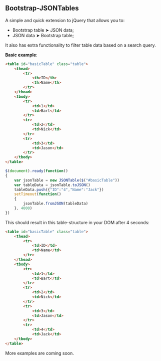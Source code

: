 **Bootstrap-JSONTables**
--------------
A simple and quick extension to jQuery that allows you to:

 - Bootstrap table ➤ JSON data;
 - JSON data ➤ Bootstrap table;

It also has extra functionality to filter table data based on a search query.

**Basic example**:
```html
<table id="basicTable" class="table">
	<thead>
		<tr>
			<th>ID</th>
			<th>Name</th>
		</tr>
	</thead>
	<tbody>
		<tr>
			<td>1</td>
			<td>Bart</td>
		</tr>
		<tr>
			<td>2</td>
			<td>Nick</td>
		</tr>
		<tr>
			<td>3</td>
			<td>Jason</td>
		</tr>
	</tbody>
</table>
```

```javascript
$(document).ready(function()
{
	var jsonTable = new JSONTable($("#basicTable"))
	var tableData = jsonTable.toJSON()
	tableData.push({"ID":"4","Name":"Jack"})
	setTimeout(function()
	{
		jsonTable.fromJSON(tableData)
	}, 4000)
})
```
This should result in this table-structure in your DOM after 4 seconds:

```html
<table id="basicTable" class="table">
	<thead>
		<tr>
			<td>ID</td>
			<td>Name</td>
		</tr>
	</thead>
	<tbody>
		<tr>
			<td>1</td>
			<td>Bart</td>
		</tr>
		<tr>
			<td>2</td>
			<td>Nick</td>
		</tr>
		<tr>
			<td>3</td>
			<td>Jason</td>
		</tr>
		<tr>
			<td>4</td>
			<td>Jack</td>
	</tbody>
</table>
```

More examples are coming soon.
